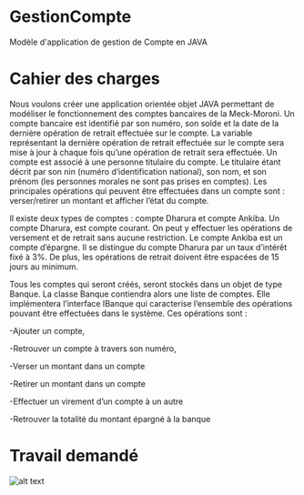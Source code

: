 # GestionCompte
Modèle d'application de gestion de Compte en JAVA
# Cahier des charges
Nous voulons créer une application orientée objet JAVA permettant de modéliser le fonctionnement des comptes bancaires de la Meck-Moroni. 
Un compte bancaire est identifié par son numéro, son solde et la date de la dernière opération de retrait effectuée sur le compte.
La variable représentant la dernière opération de retrait effectuée sur le compte sera mise à jour à chaque fois qu’une opération de 
retrait sera effectuée. Un compte est associé à une personne titulaire du compte. Le titulaire étant décrit par son 
nin (numéro d’identification national), son nom, et son prénom (les personnes morales ne sont pas prises en comptes). 
Les principales opérations qui peuvent être effectuées dans un compte sont : verser/retirer un montant et afficher l’état du compte.

Il existe deux types de comptes : compte Dharura et compte Ankiba. Un compte Dharura, est compte courant. 
On peut y effectuer les opérations de versement et de retrait sans aucune restriction. 
Le compte Ankiba est un compte d’épargne. Il se distingue du compte Dharura par un taux d’intérêt fixé à 3%. 
De plus, les opérations de retrait doivent être espacées de 15 jours au minimum.

Tous les comptes qui seront créés, seront stockés dans un objet de type Banque.
La classe Banque contiendra alors une liste de comptes. 
Elle implémentera l’interface IBanque qui caracterise l’ensemble des opérations pouvant être effectuées dans le système. 
Ces opérations sont :

-Ajouter un compte,

-Retrouver un compte à travers son numéro,

-Verser un montant dans un compte

-Retirer un montant dans un compte

-Effectuer un virement d’un compte à un autre

-Retrouver la totalité du montant épargné à la banque

# Travail demandé
![alt text](https://github.com/bassam269/GestionCompte/blob/master/model.png)
